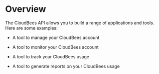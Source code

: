 # Overview

The CloudBees API allows you to build a range of applications and tools. Here are some examples:

- A tool to manage your CloudBees account

- A tool to monitor your CloudBees account

- A tool to track your CloudBees usage

- A tool to generate reports on your CloudBees usage
